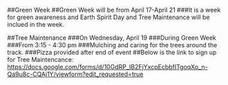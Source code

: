 ##Green Week
##Green Week will be from April 17-April 21
###It is a week for green awareness and Earth Spirit Day and Tree Maintenance will be inclued in the week.

##<bold>Tree Maintenance</bold>
###On Wednesday, April 19
###During Green Week
###From 3:15 - 4:30 pm
###Mulching and caring for the trees around the track.
###Pizza provided after end of event
##Below is the link to sign up for Tree Maintencance:
<https://docs.google.com/forms/d/10GdRP_IB2FjYxcpEcbbfITgoqXo_n-Qa9u8c-CQAj1Y/viewform?edit_requested=true>


